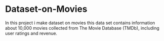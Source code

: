 # Dataset-on-Movies
In this project i make dataset on movies this data set contains information about 10,000 movies collected from The Movie Database (TMDb), including user ratings and revenue.
